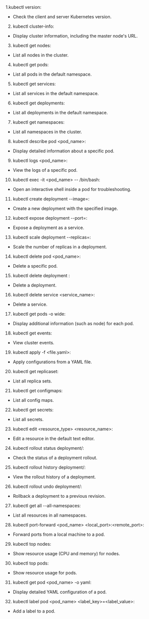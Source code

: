1.kubectl version:
 - Check the client and server Kubernetes version.

2. kubectl cluster-info:
 - Display cluster information, including the master node's URL.

3. kubectl get nodes:
 - List all nodes in the cluster.

4. kubectl get pods:
 - List all pods in the default namespace.

5. kubectl get services:
 - List all services in the default namespace.

6. kubectl get deployments:
 - List all deployments in the default namespace.

7. kubectl get namespaces:
 - List all namespaces in the cluster.

8. kubectl describe pod <pod_name>:
 - Display detailed information about a specific pod.

9. kubectl logs <pod_name>:
 - View the logs of a specific pod.

10. kubectl exec -it <pod_name> -- /bin/bash:
 - Open an interactive shell inside a pod for troubleshooting.

11. kubectl create deployment <name> --image=<image>:
 - Create a new deployment with the specified image.

12. kubectl expose deployment <name> --port=<port>:
 - Expose a deployment as a service.

13. kubectl scale deployment <name> --replicas=<num>:
 - Scale the number of replicas in a deployment.

14. kubectl delete pod <pod_name>:
 - Delete a specific pod.

15. kubectl delete deployment <name>:
 - Delete a deployment.

16. kubectl delete service <service_name>:
 - Delete a service.

17. kubectl get pods -o wide:
 - Display additional information (such as node) for each pod.

18. kubectl get events:
 - View cluster events.

19. kubectl apply -f <file.yaml>:
 - Apply configurations from a YAML file.

20. kubectl get replicaset:
 - List all replica sets.

21. kubectl get configmaps:
 - List all config maps.

22. kubectl get secrets:
 - List all secrets.

23. kubectl edit <resource_type> <resource_name>:
 - Edit a resource in the default text editor.

24. kubectl rollout status deployment/<name>:
 - Check the status of a deployment rollout.

25. kubectl rollout history deployment/<name>:
 - View the rollout history of a deployment.

26. kubectl rollout undo deployment/<name>:
 - Rollback a deployment to a previous revision.

27. kubectl get all --all-namespaces:
 - List all resources in all namespaces.

28. kubectl port-forward <pod_name> <local_port>:<remote_port>:
 - Forward ports from a local machine to a pod.

29. kubectl top nodes:
 - Show resource usage (CPU and memory) for nodes.

30. kubectl top pods:
 - Show resource usage for pods.

31. kubectl get pod <pod_name> -o yaml:
 - Display detailed YAML configuration of a pod.

32. kubectl label pod <pod_name> <label_key>=<label_value>:
 - Add a label to a pod.
